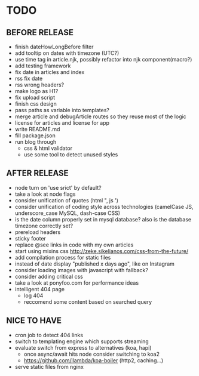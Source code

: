 # TODO

## BEFORE RELEASE
- finish dateHowLongBefore filter
- add tooltip on dates with timezone (UTC?)
- use time tag in article.njk, possibly refactor into njk component(macro?)
- add testing framework
- fix date in articles and index
- rss fix date
- rss wrong headers?
- make logo as H1?
- fix upload script
- finish css design
- pass paths as variable into templates?
- merge article and debugArticle routes so they reuse most of the logic
- license for articles and license for app
- write README.md
- fill package.json
- run blog through
  - css & html validator
  - use some tool to detect unused styles

## AFTER RELEASE
- node turn on 'use srict' by default?
- take a look at node flags
- consider unification of quotes (html ", js ')
- consider unification of coding style across technologies (camelCase JS, underscore_case MySQL, dash-case CSS)
- is the date column properly set in mysql database? also is the database timezone correctly set?
- prereload headers
- sticky footer
- replace @see links in code with my own articles
- start using mixins css http://zeke.sikelianos.com/css-from-the-future/
- add compilation process for static files
- instead of date display "published x days ago", like on Instagram
- consider loading images with javascript with <noscript> fallback?
- consider adding critical css
- take a look at ponyfoo.com for performance ideas
- intelligent 404 page
  - log 404
  - reccomend some content based on searched query

## NICE TO HAVE
- cron job to detect 404 links
- switch to templating engine which supports streaming
- evaluate switch from express to alternatives (koa, hapi)
  - once async/await hits node consider switching to koa2
  - https://github.com/llambda/koa-boiler (http2, caching...)
- serve static files from nginx
